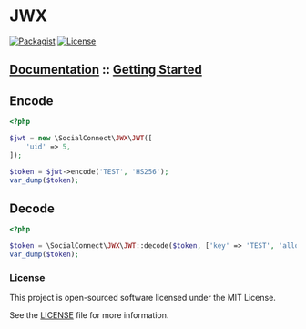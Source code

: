 JWX
===

[![Packagist](https://img.shields.io/packagist/v/socialconnect/jwx.svg?style=flat-square)](https://packagist.org/packages/socialconnect/jwx)
[![License](http://img.shields.io/packagist/l/SocialConnect/jwx.svg?style=flat-square)](https://github.com/SocialConnect/jwx/blob/master/LICENSE)

## [Documentation](https://socialconnect.lowl.io/jwx.html) :: [Getting Started](https://socialconnect.lowl.io/jwx.html)

## Encode

```php
<?php

$jwt = new \SocialConnect\JWX\JWT([
    'uid' => 5,
]);

$token = $jwt->encode('TEST', 'HS256');
var_dump($token);
```

## Decode

```php
<?php

$token = \SocialConnect\JWX\JWT::decode($token, ['key' => 'TEST', 'allowed' => ['HS256']]);
var_dump($token);
```

### License

This project is open-sourced software licensed under the MIT License.

See the [LICENSE](LICENSE) file for more information.
